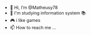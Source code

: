 - 👋 Hi, I’m @Matheusy78
- 👀 I'm studying information system 📚
- 🎮 i like games 
- 📫 How to reach me ...

<!---
Matheusy78/Matheusy78 is a ✨ special ✨ repository because its `README.md` (this file) appears on your GitHub profile.
You can click the Preview link to take a look at your changes.
--->
